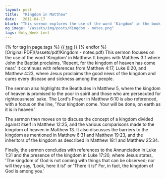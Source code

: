 ```yaml
---
layout: post
title:  "Kingdom in Matthew"
date:   2011-04-17
blurb: "This sermon explores the use of the word 'Kingdom' in the book of Matthew. It highlights various verses where the term is used, offering a comprehensive understanding of its meaning and significance. The sermon also touches on barriers to the kingdom and who the inheritors of the kingdom are."
og_image: "/assets/img/posts/Kingdom - notes.png"
tags: Holy_Week Lent
---    
```

<div class="tag-pills">
    {% for tag in page.tags %}
    <a href="{{ site.baseurl }}/tag/{{ tag | slugify }}" class="tag-pill">{{ tag }}</a>
    {% endfor %}
</div>
[Original PDF](/assets/pdf/Kingdom - notes.pdf)
This sermon focuses on the use of the word 'Kingdom' in Matthew. It begins with Matthew 3:1 where John the Baptist proclaims, 'Repent, for the kingdom of heaven has come near.' It continues with references from Matthew 4:17, Luke 6:20, and Matthew 4:23, where Jesus proclaims the good news of the kingdom and cures every disease and sickness among the people.

The sermon also highlights the Beatitudes in Matthew 5, where the kingdom of heaven is promised to the poor in spirit and those who are persecuted for righteousness' sake. The Lord's Prayer in Matthew 6:10 is also referenced, with a focus on the line, 'Your kingdom come. Your will be done, on earth as it is in heaven.'

The sermon then moves on to discuss the concept of a kingdom divided against itself in Matthew 12:25, and the various comparisons made to the kingdom of heaven in Matthew 13. It also discusses the barriers to the kingdom as mentioned in Matthew 6:31 and Matthew 19:23, and the inheritors of the kingdom as described in Matthew 18:1 and Matthew 25:34.

Finally, the sermon concludes with references to the Annunciation in Luke 1:31 and the presence of the kingdom in Luke 17:20, where Jesus states, 'The kingdom of God is not coming with things that can be observed; nor will they say, 'Look, here it is!' or 'There it is!' For, in fact, the kingdom of God is among you.'
